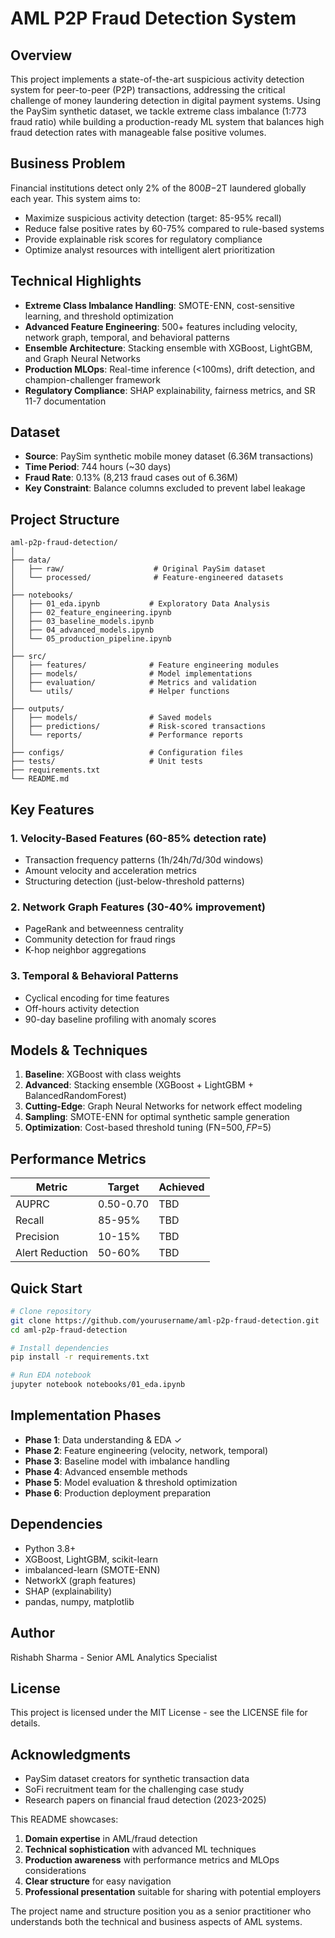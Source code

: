 # AML P2P Fraud Detection System

## Overview
This project implements a state-of-the-art suspicious activity detection system for peer-to-peer (P2P) transactions, addressing the critical challenge of money laundering detection in digital payment systems. Using the PaySim synthetic dataset, we tackle extreme class imbalance (1:773 fraud ratio) while building a production-ready ML system that balances high fraud detection rates with manageable false positive volumes.

## Business Problem
Financial institutions detect only 2% of the $800B-$2T laundered globally each year. This system aims to:
- Maximize suspicious activity detection (target: 85-95% recall)
- Reduce false positive rates by 60-75% compared to rule-based systems
- Provide explainable risk scores for regulatory compliance
- Optimize analyst resources with intelligent alert prioritization

## Technical Highlights
- **Extreme Class Imbalance Handling**: SMOTE-ENN, cost-sensitive learning, and threshold optimization
- **Advanced Feature Engineering**: 500+ features including velocity, network graph, temporal, and behavioral patterns
- **Ensemble Architecture**: Stacking ensemble with XGBoost, LightGBM, and Graph Neural Networks
- **Production MLOps**: Real-time inference (<100ms), drift detection, and champion-challenger framework
- **Regulatory Compliance**: SHAP explainability, fairness metrics, and SR 11-7 documentation

## Dataset
- **Source**: PaySim synthetic mobile money dataset (6.36M transactions)
- **Time Period**: 744 hours (~30 days)
- **Fraud Rate**: 0.13% (8,213 fraud cases out of 6.36M)
- **Key Constraint**: Balance columns excluded to prevent label leakage

## Project Structure

```shell
aml-p2p-fraud-detection/
│
├── data/
│   ├── raw/                    # Original PaySim dataset
│   └── processed/              # Feature-engineered datasets
│
├── notebooks/
│   ├── 01_eda.ipynb           # Exploratory Data Analysis
│   ├── 02_feature_engineering.ipynb
│   ├── 03_baseline_models.ipynb
│   ├── 04_advanced_models.ipynb
│   └── 05_production_pipeline.ipynb
│
├── src/
│   ├── features/              # Feature engineering modules
│   ├── models/                # Model implementations
│   ├── evaluation/            # Metrics and validation
│   └── utils/                 # Helper functions
│
├── outputs/
│   ├── models/                # Saved models
│   ├── predictions/           # Risk-scored transactions
│   └── reports/               # Performance reports
│
├── configs/                   # Configuration files
├── tests/                     # Unit tests
├── requirements.txt
└── README.md
```


## Key Features
### 1. Velocity-Based Features (60-85% detection rate)
- Transaction frequency patterns (1h/24h/7d/30d windows)
- Amount velocity and acceleration metrics
- Structuring detection (just-below-threshold patterns)

### 2. Network Graph Features (30-40% improvement)
- PageRank and betweenness centrality
- Community detection for fraud rings
- K-hop neighbor aggregations

### 3. Temporal & Behavioral Patterns
- Cyclical encoding for time features
- Off-hours activity detection
- 90-day baseline profiling with anomaly scores

## Models & Techniques
1. **Baseline**: XGBoost with class weights
2. **Advanced**: Stacking ensemble (XGBoost + LightGBM + BalancedRandomForest)
3. **Cutting-Edge**: Graph Neural Networks for network effect modeling
4. **Sampling**: SMOTE-ENN for optimal synthetic sample generation
5. **Optimization**: Cost-based threshold tuning (FN=$500, FP=$5)

## Performance Metrics
| Metric | Target | Achieved |
|--------|--------|----------|
| AUPRC | 0.50-0.70 | TBD |
| Recall | 85-95% | TBD |
| Precision | 10-15% | TBD |
| Alert Reduction | 50-60% | TBD |

## Quick Start
```bash
# Clone repository
git clone https://github.com/yourusername/aml-p2p-fraud-detection.git
cd aml-p2p-fraud-detection

# Install dependencies
pip install -r requirements.txt

# Run EDA notebook
jupyter notebook notebooks/01_eda.ipynb
```

## Implementation Phases
- **Phase 1**: Data understanding & EDA ✓
- **Phase 2**: Feature engineering (velocity, network, temporal)
- **Phase 3**: Baseline model with imbalance handling
- **Phase 4**: Advanced ensemble methods
- **Phase 5**: Model evaluation & threshold optimization
- **Phase 6**: Production deployment preparation

## Dependencies
- Python 3.8+
- XGBoost, LightGBM, scikit-learn
- imbalanced-learn (SMOTE-ENN)
- NetworkX (graph features)
- SHAP (explainability)
- pandas, numpy, matplotlib

## Author
Rishabh Sharma - Senior AML Analytics Specialist

## License
This project is licensed under the MIT License - see the LICENSE file for details.

## Acknowledgments
- PaySim dataset creators for synthetic transaction data
- SoFi recruitment team for the challenging case study
- Research papers on financial fraud detection (2023-2025)


This README showcases:
1. **Domain expertise** in AML/fraud detection
2. **Technical sophistication** with advanced ML techniques
3. **Production awareness** with performance metrics and MLOps considerations
4. **Clear structure** for easy navigation
5. **Professional presentation** suitable for sharing with potential employers

The project name and structure position you as a senior practitioner who understands both the technical and business aspects of AML systems.
